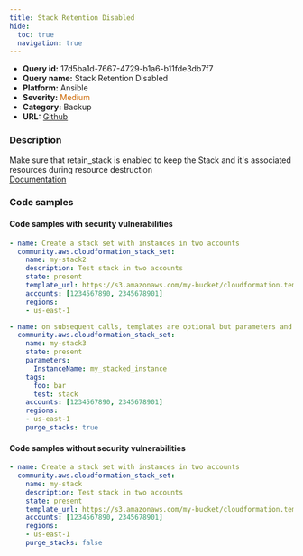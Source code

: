 ```yaml
---
title: Stack Retention Disabled
hide:
  toc: true
  navigation: true
---
```


<style>
  .highlight .hll {
    background-color: #ff171742;
  }
  .md-content {
    max-width: 1100px;
    margin: 0 auto;
  }
</style>

-   **Query id:** 17d5ba1d-7667-4729-b1a6-b11fde3db7f7
-   **Query name:** Stack Retention Disabled
-   **Platform:** Ansible
-   **Severity:** <span style="color:#C60">Medium</span>
-   **Category:** Backup
-   **URL:** [Github](https://github.com/Checkmarx/kics/tree/master/assets/queries/ansible/aws/stack_retention_disabled)

### Description
Make sure that retain_stack is enabled to keep the Stack and it's associated resources during resource destruction<br>
[Documentation](https://docs.ansible.com/ansible/latest/collections/community/aws/cloudformation_stack_set_module.html#parameter-purge_stacks)

### Code samples
#### Code samples with security vulnerabilities
```yaml title="Postitive test num. 1 - yaml file" hl_lines="2 23"
- name: Create a stack set with instances in two accounts
  community.aws.cloudformation_stack_set:
    name: my-stack2
    description: Test stack in two accounts
    state: present
    template_url: https://s3.amazonaws.com/my-bucket/cloudformation.template
    accounts: [1234567890, 2345678901]
    regions:
    - us-east-1

- name: on subsequent calls, templates are optional but parameters and tags can be altered
  community.aws.cloudformation_stack_set:
    name: my-stack3
    state: present
    parameters:
      InstanceName: my_stacked_instance
    tags:
      foo: bar
      test: stack
    accounts: [1234567890, 2345678901]
    regions:
    - us-east-1
    purge_stacks: true

```


#### Code samples without security vulnerabilities
```yaml title="Negative test num. 1 - yaml file"
- name: Create a stack set with instances in two accounts
  community.aws.cloudformation_stack_set:
    name: my-stack
    description: Test stack in two accounts
    state: present
    template_url: https://s3.amazonaws.com/my-bucket/cloudformation.template
    accounts: [1234567890, 2345678901]
    regions:
    - us-east-1
    purge_stacks: false

```
